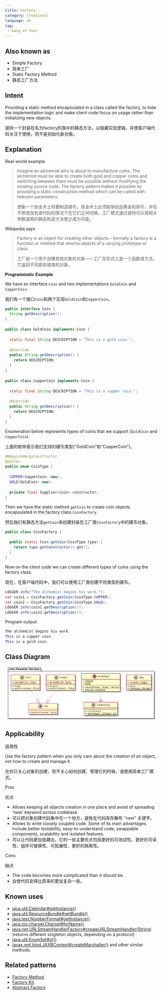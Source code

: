 ```yaml
---
title: Factory
category: Creational
language: en
tag:
 - Gang of Four
---
```


## Also known as

* Simple Factory
* 简单工厂
* Static Factory Method
* 静态工厂方法

## Intent

Providing a static method encapsulated in a class called the factory, to hide the implementation 
logic and make client code focus on usage rather than initializing new objects.

提供一个封装在名为factory的类中的静态方法，以隐藏实现逻辑，并使客户端代码关注于使用，而不是初始化新对象。

## Explanation

Real-world example

> Imagine an alchemist who is about to manufacture coins. The alchemist must be able to create both 
> gold and copper coins and switching between them must be possible without modifying the existing 
> source code. The factory pattern makes it possible by providing a static construction method which 
> can be called with relevant parameters.
> 
> 想象一个炼金术士将要制造硬币。炼金术士必须能够创造黄金和铜币，并在不修改现有源代码的情况下在它们之间切换。工厂模式通过提供可以用相关参数调用的静态构造方法使之成为可能。

Wikipedia says

> Factory is an object for creating other objects – formally a factory is a function or method that 
> returns objects of a varying prototype or class.
> 
> 工厂是一个用于创建其他对象的对象——工厂在形式上是一个函数或方法，它返回不同原型或类的对象。

**Programmatic Example**

We have an interface `Coin` and two implementations `GoldCoin` and `CopperCoin`.

我们有一个接口`Coin`和两个实现`GoldCoin`和`CopperCoin`。

```java
public interface Coin {
  String getDescription();
}

public class GoldCoin implements Coin {

  static final String DESCRIPTION = "This is a gold coin.";

  @Override
  public String getDescription() {
    return DESCRIPTION;
  }
}

public class CopperCoin implements Coin {
   
  static final String DESCRIPTION = "This is a copper coin.";

  @Override
  public String getDescription() {
    return DESCRIPTION;
  }
}
```

Enumeration below represents types of coins that we support (`GoldCoin` and `CopperCoin`).

上面的枚举表示我们支持的硬币类型(“GoldCoin”和“CopperCoin”)。

```java
@RequiredArgsConstructor
@Getter
public enum CoinType {

  COPPER(CopperCoin::new),
  GOLD(GoldCoin::new);

  private final Supplier<Coin> constructor;
}
```

Then we have the static method `getCoin` to create coin objects encapsulated in the factory class 
`CoinFactory`.

然后我们有静态方法`getCoin`来创建封装在工厂类`CoinFactory`中的硬币对象。

```java
public class CoinFactory {

  public static Coin getCoin(CoinType type) {
    return type.getConstructor().get();
  }
}
```

Now on the client code we can create different types of coins using the factory class.

现在，在客户端代码中，我们可以使用工厂类创建不同类型的硬币。

```java
LOGGER.info("The alchemist begins his work.");
var coin1 = CoinFactory.getCoin(CoinType.COPPER);
var coin2 = CoinFactory.getCoin(CoinType.GOLD);
LOGGER.info(coin1.getDescription());
LOGGER.info(coin2.getDescription());
```

Program output:

```java
The alchemist begins his work.
This is a copper coin.
This is a gold coin.
```

## Class Diagram

![alt text](./etc/factory.urm.png "Factory pattern class diagram")

## Applicability
适用性

Use the factory pattern when you only care about the creation of an object, not how to create 
and manage it.

在你只关心对象的创建，但不关心如何创建、管理它的时候，请使用简单工厂模式。

Pros

优点

* Allows keeping all objects creation in one place and avoid of spreading 'new' keyword across codebase.
* 可以把对象创建代码集中在一个地方，避免在代码库存散布 "new" 关键字。
* Allows to write loosely coupled code. Some of its main advantages include better testability, easy-to-understand code, swappable components, scalability and isolated features.
* 可以让代码更加低耦合。它的一些主要优点包括更好的可测试性、更好的可读性、组件可替换性、可拓展性、更好的隔离性。

Cons

缺点

* The code becomes more complicated than it should be. 
* 会使代码变得比原来的更加复杂一些。

## Known uses

* [java.util.Calendar#getInstance()](https://docs.oracle.com/javase/8/docs/api/java/util/Calendar.html#getInstance--)
* [java.util.ResourceBundle#getBundle()](https://docs.oracle.com/javase/8/docs/api/java/util/ResourceBundle.html#getBundle-java.lang.String-)
* [java.text.NumberFormat#getInstance()](https://docs.oracle.com/javase/8/docs/api/java/text/NumberFormat.html#getInstance--)
* [java.nio.charset.Charset#forName()](https://docs.oracle.com/javase/8/docs/api/java/nio/charset/Charset.html#forName-java.lang.String-)
* [java.net.URLStreamHandlerFactory#createURLStreamHandler(String)](https://docs.oracle.com/javase/8/docs/api/java/net/URLStreamHandlerFactory.html) (returns different singleton objects, depending on a protocol)
* [java.util.EnumSet#of()](https://docs.oracle.com/javase/8/docs/api/java/util/EnumSet.html#of(E))
* [javax.xml.bind.JAXBContext#createMarshaller()](https://docs.oracle.com/javase/8/docs/api/javax/xml/bind/JAXBContext.html#createMarshaller--) and other similar methods.

## Related patterns

* [Factory Method](https://java-design-patterns.com/patterns/factory-method/)
* [Factory Kit](https://java-design-patterns.com/patterns/factory-kit/)
* [Abstract Factory](https://java-design-patterns.com/patterns/abstract-factory/)
